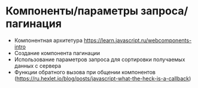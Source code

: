 # Компоненты/параметры запроса/пагинация
- Компонентная архитетура https://learn.javascript.ru/webcomponents-intro
- Создание компонента пагинации 
- Использование параметров запроса для сортировки получаемых данных с сервера
- Функции обратного вызова при общении компонентов (https://ru.hexlet.io/blog/posts/javascript-what-the-heck-is-a-callback)
